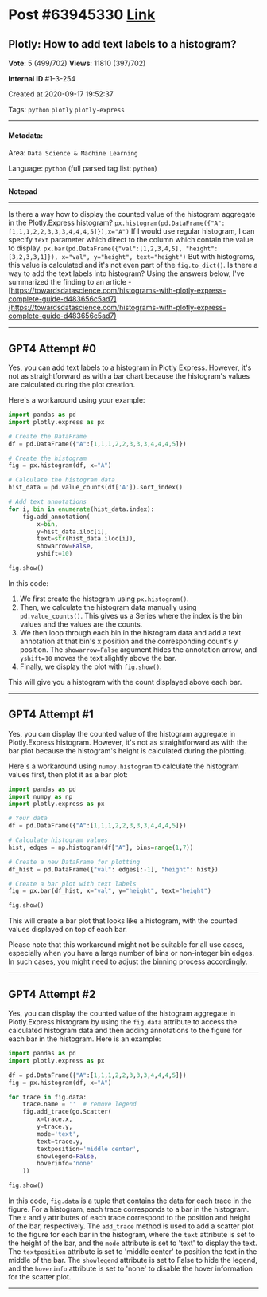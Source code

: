 
# Post \#63945330 [Link](https://stackoverflow.com/questions/63945330/)

## Plotly: How to add text labels to a histogram?

**Vote**: 5 (499/702) **Views**: 11810 (397/702) 

**Internal ID** \#1-3-254

Created at 2020-09-17 19:52:37

Tags: `python` `plotly` `plotly-express`

----------

#### Metadata:

Area: `Data Science & Machine Learning`

Language: `python` (full parsed tag list: `python`)

----------

**Notepad**


----------

Is there a way how to display the counted value of the histogram aggregate in the Plotly.Express histogram?
`px.histogram(pd.DataFrame({"A":[1,1,1,2,2,3,3,3,4,4,4,5]}),x="A")`
[](https://i.stack.imgur.com/mML9n.png)
If I would use regular histogram, I can specify `text` parameter which direct to the column which contain the value to display.
`px.bar(pd.DataFrame({"val":[1,2,3,4,5], "height": [3,2,3,3,1]}), x="val", y="height", text="height")`
[](https://i.stack.imgur.com/Pqvhj.png)
But with histograms, this value is calculated and it's not even part of the `fig.to_dict()`. Is there a way to add the text labels into histogram?
Using the answers below, I've summarized the finding to an article - [https://towardsdatascience.com/histograms-with-plotly-express-complete-guide-d483656c5ad7](https://towardsdatascience.com/histograms-with-plotly-express-complete-guide-d483656c5ad7)


----------
        
## GPT4 Attempt \#0

Yes, you can add text labels to a histogram in Plotly Express. However, it's not as straightforward as with a bar chart because the histogram's values are calculated during the plot creation. 

Here's a workaround using your example:

```python
import pandas as pd
import plotly.express as px

# Create the DataFrame
df = pd.DataFrame({"A":[1,1,1,2,2,3,3,3,4,4,4,5]})

# Create the histogram
fig = px.histogram(df, x="A")

# Calculate the histogram data
hist_data = pd.value_counts(df['A']).sort_index()

# Add text annotations
for i, bin in enumerate(hist_data.index):
    fig.add_annotation(
        x=bin, 
        y=hist_data.iloc[i], 
        text=str(hist_data.iloc[i]), 
        showarrow=False,
        yshift=10)

fig.show()
```

In this code:

1. We first create the histogram using `px.histogram()`.
2. Then, we calculate the histogram data manually using `pd.value_counts()`. This gives us a Series where the index is the bin values and the values are the counts.
3. We then loop through each bin in the histogram data and add a text annotation at that bin's x position and the corresponding count's y position. The `showarrow=False` argument hides the annotation arrow, and `yshift=10` moves the text slightly above the bar.
4. Finally, we display the plot with `fig.show()`.

This will give you a histogram with the count displayed above each bar.

--------

## GPT4 Attempt \#1

Yes, you can display the counted value of the histogram aggregate in Plotly.Express histogram. However, it's not as straightforward as with the bar plot because the histogram's height is calculated during the plotting. 

Here's a workaround using `numpy.histogram` to calculate the histogram values first, then plot it as a bar plot:

```python
import pandas as pd
import numpy as np
import plotly.express as px

# Your data
df = pd.DataFrame({"A":[1,1,1,2,2,3,3,3,4,4,4,5]})

# Calculate histogram values
hist, edges = np.histogram(df["A"], bins=range(1,7))

# Create a new DataFrame for plotting
df_hist = pd.DataFrame({"val": edges[:-1], "height": hist})

# Create a bar plot with text labels
fig = px.bar(df_hist, x="val", y="height", text="height")

fig.show()
```

This will create a bar plot that looks like a histogram, with the counted values displayed on top of each bar. 

Please note that this workaround might not be suitable for all use cases, especially when you have a large number of bins or non-integer bin edges. In such cases, you might need to adjust the binning process accordingly.

--------

## GPT4 Attempt \#2

Yes, you can display the counted value of the histogram aggregate in Plotly.Express histogram by using the `fig.data` attribute to access the calculated histogram data and then adding annotations to the figure for each bar in the histogram. Here is an example:

```python
import pandas as pd
import plotly.express as px

df = pd.DataFrame({"A":[1,1,1,2,2,3,3,3,4,4,4,5]})
fig = px.histogram(df, x="A")

for trace in fig.data:
    trace.name = ''  # remove legend
    fig.add_trace(go.Scatter(
        x=trace.x,
        y=trace.y,
        mode='text',
        text=trace.y,
        textposition='middle center',
        showlegend=False,
        hoverinfo='none'
    ))

fig.show()
```

In this code, `fig.data` is a tuple that contains the data for each trace in the figure. For a histogram, each trace corresponds to a bar in the histogram. The `x` and `y` attributes of each trace correspond to the position and height of the bar, respectively. The `add_trace` method is used to add a scatter plot to the figure for each bar in the histogram, where the `text` attribute is set to the height of the bar, and the `mode` attribute is set to 'text' to display the text. The `textposition` attribute is set to 'middle center' to position the text in the middle of the bar. The `showlegend` attribute is set to False to hide the legend, and the `hoverinfo` attribute is set to 'none' to disable the hover information for the scatter plot.

--------
